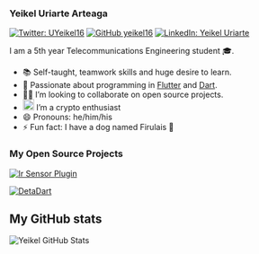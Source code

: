 ### Yeikel Uriarte Arteaga

[![Twitter: UYeikel16](https://img.shields.io/twitter/follow/uyeikel16?style=social)](https://twitter.com/uyeikel16)        [![GitHub yeikel16](https://img.shields.io/github/followers/yeikel16?label=follow&style=social)](https://github.com/yeikel16)   [![LinkedIn: Yeikel Uriarte](https://img.shields.io/badge/YeikelUriarteArteaga-blue?style=flat-square&logo=Linkedin&logoColor=white&link=https://www.linkedin.com/in/yeikel16/)](https://www.linkedin.com/in/yeikel16/)

I am a 5th year Telecommunications Engineering student :mortar_board:.

- :books: Self-taught, teamwork skills and huge desire to learn.
- 💙 Passionate about programming in [Flutter](https://flutter.dev) and [Dart](https://dart.dev).
- 🧑‍💻 I’m looking to collaborate on open source projects.
- <img height="20" draggable="false" src="https://abs.twimg.com/hashflags/Bitcoin_evergreen/Bitcoin_evergreen.png"> I’m  a crypto enthusiast
- 😄 Pronouns: he/him/his
- ⚡ Fun fact: I have a dog named Firulais :dog:

### My Open Source Projects

[![Ir Sensor Plugin](https://github-readme-stats.vercel.app/api/pin/?username=yeikel16&repo=ir_sensor_plugin)](https://github.com/yeikel16/ir_sensor_plugin)

[![DetaDart](https://github-readme-stats.vercel.app/api/pin/?username=yeikel16&repo=deta-dart)](https://github.com/yeikel16/deta-dart)

## My GitHub stats

![Yeikel GitHub Stats](https://github-readme-stats.vercel.app/api?username=yeikel16&show_icons=true&count_private=true)
